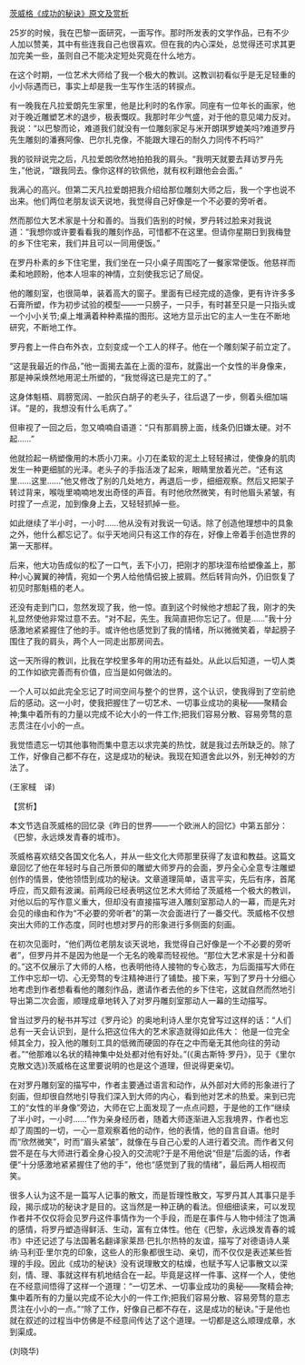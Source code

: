 [茨威格《成功的秘诀》原文及赏析](https://www.vrrw.net/wx/12006.html)

25岁的时候，我在巴黎一面研究，一面写作。那时所发表的文学作品，已有不少人加以赞美，其中有些连我自己也很喜欢。但在我的内心深处，总觉得还可求其更加完美一些，虽则自己不能决定短处究竟在什么地方。

在这个时期，一位艺术大师给了我一个极大的教训。这教训初看似乎是无足轻重的小小际遇而已，事实上却是我一生写作生活的转捩点。

有一晚我在凡拉爱朗先生家里，他是比利时的名作家。同座有一位年长的画家，他对于晚近雕塑艺术的退步，极表慨叹。我那时年少气盛，对于他的意见竭力反对。我说：“以巴黎而论，难道我们就没有一位雕刻家足与米开朗琪罗媲美吗?难道罗丹先生雕刻的潘赛阿像、巴尔扎克像，不能跟大理石的耐久力同传不朽吗?”

我的驳辩说完之后，凡拉爱朗欣然地拍拍我的肩头。“我明天就要去拜访罗丹先生，”他说，“跟我同去。像你这样的钦佩他，就有权利跟他会会面。”

我满心的高兴。但第二天凡拉爱朗把我介绍给那位雕刻大师之后，我一个字也说不出来。他们两位老朋友谈天说地，我觉得自己好像是一个不必要的旁听者。



然而那位大艺术家是十分和善的。当我们告别的时候，罗丹转过脸来对我说道：“我想你或许要看看我的雕刻作品，可惜都不在这里。但请你星期日到我梅登的乡下住宅来，我们并且可以一同用便饭。”

在罗丹朴素的乡下住宅里，我们坐在一只小桌子周围吃了一餐家常便饭。他慈祥而柔和地顾盼，他本人坦率的神情，立刻使我忘记了局促。

他的雕刻室，也很简单，装着高大的窗子。里面有已经完成的造像，更有许许多多石膏所塑，作为初步试验的模型——一只膀子，一只手，有时甚至只是一只指头或一个小小关节;桌上堆满着种种素描的图形。这地方显示出它的主人一生在不断地研究，不断地工作。

罗丹套上一件白布外衣，立刻变成一个工人的样子。他在一个雕刻架子前立定了。

“这是我最近的作品，”他一面揭去盖在上面的湿布，就露出一个女性的半身像来，那是神采焕然地用泥土所塑的，“我觉得这已是完工的了。”

这身体魁梧、肩膀宽阔、一脸灰白胡子的老头子，往后退了一步，侧着头细加端详。“是的，我想没有什么毛病了。”

但审视了一回之后，忽又喃喃自语道：“只有那肩膀上面，线条仍旧嫌太硬。对不起……”

他就捡起一柄塑像用的木质小刀来。小刀在柔软的泥土上轻轻拂过，使像身的肌肉发生一种更细腻的光泽。老头子的手指活泼了起来，眼睛里放着光芒。“还有这里……这里……”他又修改了别的几处地方，再退后一步，细细观察。然后又把架子转过背来，喉咙里喃喃地发出奇怪的声音。有时他欣然微笑，有时他眉头紧皱，有时捏了一点泥，加到像身上去，又轻轻抓掉一些。

如此继续了半小时，一小时……他从没有对我说一句话。除了创造他理想中的具象之外，他什么都忘记了。似乎天地间只有这工作的存在，好像上帝着手创造世界的第一天那样。

后来，他大功告成似的松了一口气，丢下小刀，把刚才的那块湿布给塑像盖上，那种小心翼翼的神情，宛如一个男人给他情侣披上披肩。然后转背向外，仍旧恢复了初见时那魁梧的老人。

还没有走到门口，忽然发现了我，他一惊。直到这个时候他才想起了我，刚才的失礼显然使他非常过意不去。“对不起，先生。我简直把你忘记了。但是……”我十分感激地紧紧握住了他的手。或许他也感觉到了我的情绪，所以微微笑着，举起膀子围住了我的肩头，两个人一同走出那房间去。

这一天所得的教训，比我在学校里多年的用功还有益处。从此以后知道，一切人类的工作如欲完善而有价值，应当是如何做法的。

一个人可以如此完全忘记了时间空间与整个的世界，这个认识，使我得到了空前绝后的感动。这一小时，使我把握住了一切艺术、一切事业成功的奥秘——聚精会神;集中着所有的力量以完成不论大小的一件工作;把我们容易分散、容易旁骛的意志贯注在小小的一点。

我觉悟遗忘一切其他事物而集中意志以求完美的热忱，就是我过去所缺乏的。除了工作，好像自己都不存在，这是成功的秘诀。我现在知道舍此以外，别无神妙的方法了。

(王家棫　译)

【赏析】

本文节选自茨威格的回忆录《昨日的世界——一个欧洲人的回忆》中第五部分： 《巴黎，永远焕发青春的城市》。

茨威格喜欢结交各国文化名人，并从一些文化大师那里获得了友谊和教益。这篇文章回忆了他在年轻时与自己所景仰的雕塑大师罗丹的会面，罗丹全心全意专注雕塑创作的情景，使他领悟到成功的秘诀。文章道理简单，语言平实，先后有序，首尾呼应，而又颇有波澜。前两段已经表明这位艺术大师给了茨威格一个极大的教训，对他以后的写作意义重大，但却没有直接描写进入雕刻室那动人的一幕，而是先对会见的缘由和作为“不必要的旁听者”的第一次会面进行了一番交代。茨威格不仅想突出大师的工作态度，同时也想对罗丹的形象进行多侧面的刻画。

在初次见面时，“他们两位老朋友谈天说地，我觉得自己好像是一个不必要的旁听者”，但罗丹并不是因为他是一个无名的晚辈而轻视他。“那位大艺术家是十分和善的。”这不仅展示了大师的人格，也表明他待人接物的专心致志，为后面描写大师在工作中忘却一切、心无旁骛的专注精神进行了铺垫。接下来，写到了罗丹十分细心地考虑到作者想看看他的雕刻作品，邀请作者去他的乡下住宅，这就自然而然地引导出第二次会面，顺理成章地转入了对罗丹雕刻室那动人一幕的生动描写。

曾当过罗丹的秘书并写过《罗丹论》的奥地利诗人里尔克曾写过这样的话：“人们总有一天会认识到，是什么把这位伟大的艺术家造就得如此伟大： 他是一位完全倾其全力，投入他的雕刻工具的低微而硬固的存在之中而毫无其他向往的劳动者。”“他那难以名状的精神集中处处都对他有好处。”(《奥古斯特·罗丹》，见于《里尔克散文选》)茨威格在这里要说明的也是这个道理，但说得更亲切。

在对罗丹雕刻室的描写中，作者主要通过语言和动作，从外部对大师的形象进行了刻画，但却很自然地引导我们深入到大师的内心，看到他对艺术的热爱。来到已完工的“女性的半身像”旁边，大师在它上面发现了一点点问题，于是他的工作“继续了半小时，一小时……”作为亲身经历者，随着大师逐渐进入忘我境界，作者也忘却了周围的一切，一心一意观察着他的动作，他的表情，他的自言自语。他时而“欣然微笑”，时而“眉头紧皱”，就像在与自己心爱的人进行着交流。而作者又何尝不是在与大师进行着全身心投入的交流呢?于是不用他说“但是”后面的话，作者便“十分感激地紧紧握住了他的手”，他也“感觉到了我的情绪”，最后两人相视而笑。

很多人认为这不是一篇写人记事的散文，而是哲理性散文，写罗丹其人其事只是手段，揭示成功的秘诀才是目的。这当然是一种正确的看法。但细细读来，可以发现作者并不仅仅将会见罗丹这件事情作为一个手段，而是在事件与人物中倾注了饱满的感情，将罗丹塑造得鲜活、生动，富有立体性。他在《巴黎，永远焕发青春的城市》中还记述了与法国著名翻译家莱昂·巴扎尔热特的友谊，描写了对德语诗人莱纳·马利亚·里尔克的印象，这些人的形象都很生动、亲切，而不仅仅是表述某些哲理的手段。因此《成功的秘诀》没有说理散文的枯燥，也赋予写人记事散文以深刻，情、理、事就这样有机地结合在一起。毕竟是这样一件事、这样一个人，使他在不经意间悟得了这样一个道理：“一切艺术、一切事业成功的奥秘——聚精会神;集中着所有的力量以完成不论大小的一件工作;把我们容易分散、容易旁骛的意志贯注在小小的一点。”“除了工作，好像自己都不存在，这是成功的秘诀。”于是他也就在叙述的过程当中仿佛是不经意间传达了这个道理。一切都是这么顺理成章，水到渠成。

(刘晓华)

